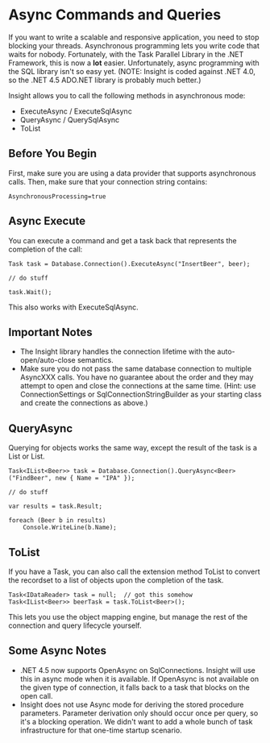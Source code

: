 # Async Commands and Queries #

If you want to write a scalable and responsive application, you need to stop blocking your threads. Asynchronous programming lets you write code that waits for nobody. Fortunately, with the Task Parallel Library in the .NET Framework, this is now a **lot** easier. Unfortunately, async programming with the SQL library isn't so easy yet. (NOTE: Insight is coded against .NET 4.0, so the .NET 4.5 ADO.NET library is probably much better.)

Insight allows you to call the following methods in asynchronous mode:

* ExecuteAsync / ExecuteSqlAsync
* QueryAsync / QuerySqlAsync
* ToList

## Before You Begin ##
First, make sure you are using a data provider that supports asynchronous calls. Then, make sure that your connection string contains:

	AsynchronousProcessing=true

## Async Execute ##
You can execute a command and get a task back that represents the completion of the call:

	Task task = Database.Connection().ExecuteAsync("InsertBeer", beer);

	// do stuff

	task.Wait();

This also works with ExecuteSqlAsync.

## Important Notes ##

* The Insight library handles the connection lifetime with the auto-open/auto-close semantics.
* Make sure you do not pass the same database connection to multiple AsyncXXX calls. You have no guarantee about the order and they may attempt to open and close the connections at the same time. (Hint: use ConnectionSettings or SqlConnectionStringBuilder as your starting class and create the connections as above.)

## QueryAsync ##
Querying for objects works the same way, except the result of the task is a List<T> or List<FastExpando>.

	Task<IList<Beer>> task = Database.Connection().QueryAsync<Beer>("FindBeer", new { Name = "IPA" });

	// do stuff

	var results = task.Result;

	foreach (Beer b in results)
		Console.WriteLine(b.Name);

## ToList ##
If you have a Task<IDataReader>, you can also call the extension method ToList<T> to convert the recordset to a list of objects upon the completion of the task.

	Task<IDataReader> task = null;	// got this somehow
	Task<IList<Beer>> beerTask = task.ToList<Beer>();

This lets you use the object mapping engine, but manage the rest of the connection and query lifecycle yourself.

## Some Async Notes ##

* .NET 4.5 now supports OpenAsync on SqlConnections. Insight will use this in async mode when it is available. If OpenAsync is not available on the given type of connection, it falls back to a task that blocks on the open call.
* Insight does not use Async mode for deriving the stored procedure parameters. Parameter derivation only should occur once per query, so it's a blocking operation. We didn't want to add a whole bunch of task infrastructure for that one-time startup scenario.